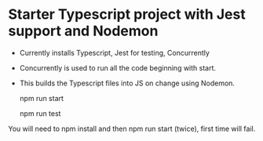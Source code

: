 # Starter Typescript project with Jest support and Nodemon 

* Currently installs Typescript, Jest for testing, Concurrently

* Concurrently is used to run all the code beginning with start.

* This builds the Typescript files into JS on change using Nodemon.

  npm run start

  npm run test

You will need to npm install and then npm run start (twice), first time will
fail.


